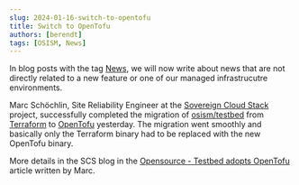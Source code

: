 ```yaml
---
slug: 2024-01-16-switch-to-opentofu
title: Switch to OpenTofu
authors: [berendt]
tags: [OSISM, News]
---
```

In blog posts with the tag [News](https://osism.tech/blog/tags/news),
we will now write about news that are not directly related to a new
feature or one of our managed infrastrucutre environments.

Marc Schöchlin, Site Reliability Engineer at the [Sovereign Cloud Stack](https://www.sovereigncloudstack.org)
project, successfully completed the migration of [osism/testbed](https://github.com/osism/testbed)
from [Terraform](https://github.com/hashicorp/terraform) to [OpenTofu](https://github.com/opentofu/opentofu)
yesterday. The migration went smoothly and basically only the Terraform binary
had to be replaced with the new OpenTofu binary.

More details in the SCS blog in the [Opensource - Testbed adopts OpenTofu](https://scs.community/2024/01/12/testbed-with-opentofu/)
article written by Marc.
